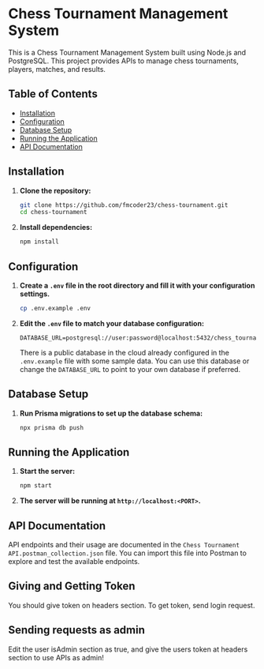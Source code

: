 # Chess Tournament Management System

This is a Chess Tournament Management System built using Node.js and PostgreSQL. This project provides APIs to manage chess tournaments, players, matches, and results.

## Table of Contents

- [Installation](#installation)
- [Configuration](#configuration)
- [Database Setup](#database-setup)
- [Running the Application](#running-the-application)
- [API Documentation](#api-documentation)

## Installation

1. **Clone the repository:**

    ```sh
    git clone https://github.com/fmcoder23/chess-tournament.git
    cd chess-tournament
    ```

2. **Install dependencies:**

    ```sh
    npm install
    ```

## Configuration

1. **Create a `.env` file in the root directory and fill it with your configuration settings.**

    ```sh
    cp .env.example .env
    ```

2. **Edit the `.env` file to match your database configuration:**

    ```dotenv
    DATABASE_URL=postgresql://user:password@localhost:5432/chess_tournament
    ```

    There is a public database in the cloud already configured in the `.env.example` file with some sample data. You can use this database or change the `DATABASE_URL` to point to your own database if preferred.

## Database Setup

1. **Run Prisma migrations to set up the database schema:**

    ```sh
    npx prisma db push
    ```

## Running the Application

1. **Start the server:**

    ```sh
    npm start
    ```

2. **The server will be running at `http://localhost:<PORT>`.**

## API Documentation

API endpoints and their usage are documented in the `Chess Tournament API.postman_collection.json` file. You can import this file into Postman to explore and test the available endpoints.

## Giving and Getting Token

You should give token on headers section. To get token, send login request. 

## Sending requests as admin

Edit the user isAdmin section as true, and give the users token at headers section to use APIs as admin!


